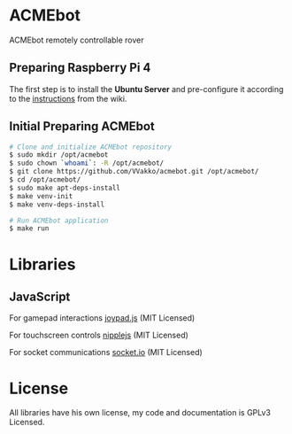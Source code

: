 # ACMEbot

ACMEbot remotely controllable rover


## Preparing Raspberry Pi 4

The first step is to install the **Ubuntu Server** and pre-configure it according to the [instructions](https://github.com/VVakko/acmebot/wiki/Software) from the wiki.


## Initial Preparing ACMEbot

```sh
# Clone and initialize ACMEbot repository
$ sudo mkdir /opt/acmebot
$ sudo chown `whoami`: -R /opt/acmebot/
$ git clone https://github.com/VVakko/acmebot.git /opt/acmebot/
$ cd /opt/acmebot/
$ sudo make apt-deps-install
$ make venv-init
$ make venv-deps-install

# Run ACMEbot application
$ make run
```


# Libraries 

## JavaScript

For gamepad interactions [joypad.js](https://github.com/ArunMichaelDsouza/joypad.js) (MIT Licensed)

For touchscreen controls [nipplejs](https://yoannmoi.net/nipplejs/) (MIT Licensed)

For socket communications [socket.io](https://socket.io/) (MIT Licensed)


# License

All libraries have his own license, my code and documentation is GPLv3 Licensed.

